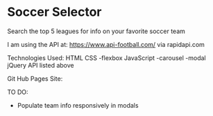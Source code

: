 # Soccer Selector

Search the top 5 leagues for info on your favorite soccer team

I am using the API at: https://www.api-football.com/ via rapidapi.com

Technologies Used:
HTML
CSS
    -flexbox
JavaScript
    -carousel
    -modal
jQuery
API listed above

Git Hub Pages Site: 

TO DO:

- Populate team info responsively in modals


